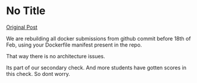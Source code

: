 # No Title

[Original Post](https://discourse.onlinedegree.iitm.ac.in/t/171141/269)

<p>We are rebuilding all docker submissions from github commit before 18th of Feb, using your Dockerfile manifest present in the repo.</p>
<p>That way there is no architecture issues.</p>
<p>Its part of our secondary check. And more students have gotten scores in this  check. So dont worry.</p>